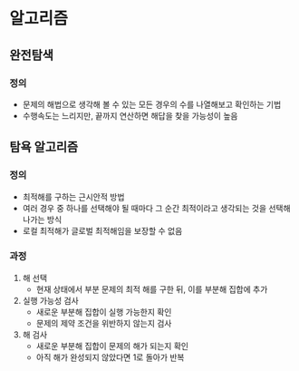 # 알고리즘

## 완전탐색

### 정의

- 문제의 해법으로 생각해 볼 수 있는 모든 경우의 수를 나열해보고 확인하는 기법
- 수행속도는 느리지만, 끝까지 연산하면 해답을 찾을 가능성이 높음



## 탐욕 알고리즘

### 정의

- 최적해를 구하는 근시안적 방법
- 여러 경우 중 하나를 선택해야 될 때마다 그 순간 최적이라고  생각되는 것을 선택해 나가는 방식
- 로컬 최적해가 글로벌 최적해임을 보장할 수 없음

### 과정

1. 해 선택
   - 현재 상태에서 부분 문제의 최적 해를 구한 뒤, 이를 부분해 집합에 추가
2. 실행 가능성 검사
   - 새로운 부분해 집합이 실행 가능한지 확인
   - 문제의 제약 조건을 위반하지 않는지 검사
3. 해 검사
   - 새로운 부분해 집합이 문제의 해가 되는지 확인
   - 아직 해가 완성되지 않았다면 1로 돌아가 반복